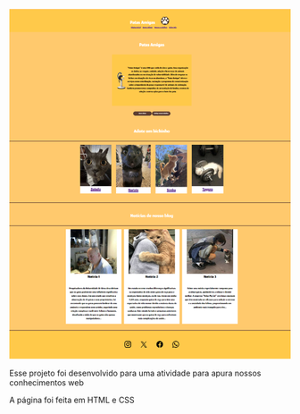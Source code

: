 ![preview](assets\img\preview.jpeg)

Esse projeto foi desenvolvido para uma atividade para apura nossos conhecimentos web

A página foi feita em HTML e CSS 
